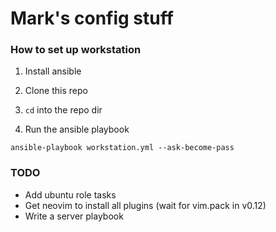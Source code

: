 # Mark's config stuff

### How to set up workstation

1. Install ansible

2. Clone this repo

3. `cd` into the repo dir

4. Run the ansible playbook
```
ansible-playbook workstation.yml --ask-become-pass
```

### TODO

- Add ubuntu role tasks
- Get neovim to install all plugins (wait for vim.pack in v0.12)
- Write a server playbook
